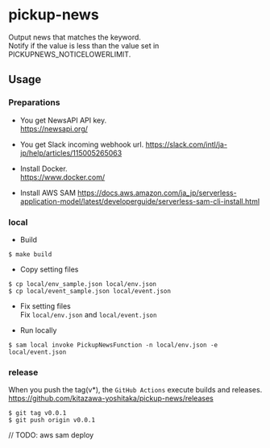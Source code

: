 # pickup-news
Output news that matches the keyword.  
Notify if the value is less than the value set in PICKUPNEWS_NOTICELOWERLIMIT.

## Usage
### Preparations
- You get NewsAPI API key.  
https://newsapi.org/

- You get Slack incoming webhook url.
https://slack.com/intl/ja-jp/help/articles/115005265063

- Install Docker.  
https://www.docker.com/

- Install AWS SAM
https://docs.aws.amazon.com/ja_jp/serverless-application-model/latest/developerguide/serverless-sam-cli-install.html

### local
- Build
```
$ make build
```

- Copy setting files
```
$ cp local/env_sample.json local/env.json
$ cp local/event_sample.json local/event.json
```

- Fix setting files  
Fix `local/env.json` and `local/event.json`

- Run locally
```
$ sam local invoke PickupNewsFunction -n local/env.json -e local/event.json
```

### release
When you push the tag(v*), the `GitHub Actions` execute builds and releases.  
https://github.com/kitazawa-yoshitaka/pickup-news/releases  

```
$ git tag v0.0.1
$ git push origin v0.0.1
```

// TODO: aws sam deploy
